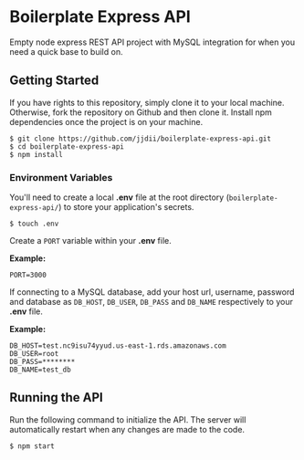 # Boilerplate Express API
Empty node express REST API project with MySQL integration for when you need a quick base to build on.

## Getting Started
If you have rights to this repository, simply clone it to your local machine. Otherwise, fork the repository on Github and then clone it. Install npm dependencies once the project is on your machine.
```
$ git clone https://github.com/jjdii/boilerplate-express-api.git
$ cd boilerplate-express-api
$ npm install
```

### Environment Variables
You'll need to create a local **.env** file at the root directory (`boilerplate-express-api/`) to store your application's secrets.
```
$ touch .env
```

Create a `PORT` variable within your **.env** file.

**Example:**
```
PORT=3000
```

If connecting to a MySQL database, add your host url, username, password and database as `DB_HOST`, `DB_USER`, `DB_PASS` and `DB_NAME` respectively to your **.env** file.

**Example:**
```
DB_HOST=test.nc9isu74yyud.us-east-1.rds.amazonaws.com
DB_USER=root
DB_PASS=********
DB_NAME=test_db
```

## Running the API
Run the following command to initialize the API. The server will automatically restart when any changes are made to the code.
```
$ npm start
```



